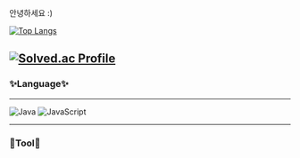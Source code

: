 안녕하세요 :)  

[![Top Langs](https://github-readme-stats.vercel.app/api/top-langs/?username=heum-ji&layout=compact)](https://github.com/anuraghazra/github-readme-stats)  

[![Solved.ac Profile](http://mazassumnida.wtf/api/v2/generate_badge?boj=dragon2009t)](https://solved.ac/dragon2009t/)
---
### ✨Language✨  
---
![Java](https://img.shields.io/badge/Java-007396?&style=for-the-badge&logo=OpenJDK&logoColor=white)
![JavaScript](https://img.shields.io/badge/JavaScript-F7DF1E?&style=for-the-badge&logo=JavaScript&logoColor=black)

---
### 🔨Tool🔨
